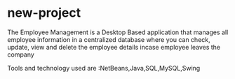 # new-project
The Employee Management is a Desktop Based application that manages all employee information in a centralized database where you can check, update, view and delete the employee details incase employee leaves the company 

Tools and technology used are :NetBeans,Java,SQL,MySQL,Swing
